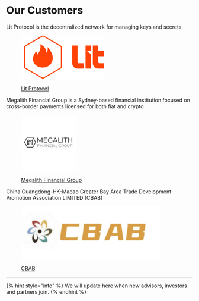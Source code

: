 # Our Customers

Lit Protocol is the decentralized network for managing keys and secrets

<div align="left"><figure><img src="../.gitbook/assets/Lit_logo.png" alt="" width="224"><figcaption><p><a href="https://www.litprotocol.com/">Lit Protocol</a></p></figcaption></figure></div>



Megalith Financial Group is a Sydney-based financial institution focused on cross-border payments licensed for both fiat and crypto

<div align="left"><figure><img src="../.gitbook/assets/Megalith.jpeg" alt="" width="150"><figcaption><p><a href="https://www.linkedin.com/company/megalith-financial-group/">Megalith Financial Group</a></p></figcaption></figure></div>



China Guangdong-HK-Macao Greater Bay Area Trade Development Promotion Association LIMITED (CBAB)

<div align="left"><figure><img src="../.gitbook/assets/CBAB_logo.png" alt="" width="375"><figcaption><p><a href="https://www.bayarea.gov.hk/">CBAB</a></p></figcaption></figure></div>

***

{% hint style="info" %}
We will update here when new advisors, investors and partners join.
{% endhint %}
